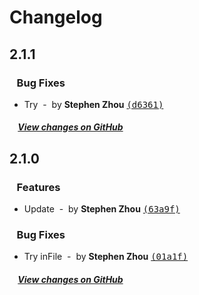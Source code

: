 # Changelog

## 2.1.1

### &nbsp;&nbsp;&nbsp;Bug Fixes

- Try &nbsp;-&nbsp; by **Stephen Zhou** [<samp>(d6361)</samp>](https://github.com/hyoban-repro/release-it-pnpm-test/commit/d636141)

##### &nbsp;&nbsp;&nbsp;&nbsp;[View changes on GitHub](https://github.com/hyoban-repro/release-it-pnpm-test/compare/2.1.0...main)

## 2.1.0

### &nbsp;&nbsp;&nbsp;Features

- Update &nbsp;-&nbsp; by **Stephen Zhou** [<samp>(63a9f)</samp>](https://github.com/hyoban-repro/release-it-pnpm-test/commit/63a9fc3)

### &nbsp;&nbsp;&nbsp;Bug Fixes

- Try inFile &nbsp;-&nbsp; by **Stephen Zhou** [<samp>(01a1f)</samp>](https://github.com/hyoban-repro/release-it-pnpm-test/commit/01a1f04)

##### &nbsp;&nbsp;&nbsp;&nbsp;[View changes on GitHub](https://github.com/hyoban-repro/release-it-pnpm-test/compare/2.0.0...main)
